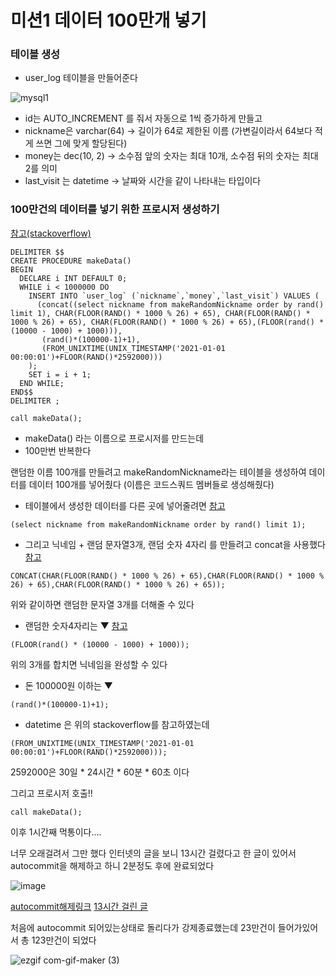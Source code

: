 # 미션1 데이터 100만개 넣기

### 테이블 생성

+ user_log 테이블을 만들어준다

![mysql1](https://user-images.githubusercontent.com/61257242/106113245-9c938d80-6191-11eb-8713-0982cb4fb1d1.png)

+ id는 AUTO_INCREMENT 를 줘서 자동으로 1씩 증가하게 만들고
+ nickname은 varchar(64) -> 길이가 64로 제한된 이름 (가변길이라서 64보다 적게 쓰면 그에 맞게 할당된다)
+ money는 dec(10, 2) ->  소수점 앞의 숫자는 최대 10개, 소수점 뒤의 숫자는 최대 2를 의미
+  last_visit 는 datetime ->  날짜와 시간을 같이 나타내는 타입이다



### 100만건의 데이터를 넣기 위한 프로시저 생성하기

[참고(stackoverflow)](https://stackoverflow.com/questions/25098747/how-to-generate-1000000-rows-with-random-data/25099275)

``` mysql
DELIMITER $$
CREATE PROCEDURE makeData()
BEGIN
  DECLARE i INT DEFAULT 0;
  WHILE i < 1000000 DO
    INSERT INTO `user_log` (`nickname`,`money`,`last_visit`) VALUES (
      (concat((select nickname from makeRandomNickname order by rand() limit 1), CHAR(FLOOR(RAND() * 1000 % 26) + 65), CHAR(FLOOR(RAND() * 1000 % 26) + 65), CHAR(FLOOR(RAND() * 1000 % 26) + 65),(FLOOR(rand() * (10000 - 1000) + 1000))),
       (rand()*(100000-1)+1),
       (FROM_UNIXTIME(UNIX_TIMESTAMP('2021-01-01 00:00:01')+FLOOR(RAND()*2592000)))
    );
    SET i = i + 1;
  END WHILE;
END$$
DELIMITER ;
```

``` mysql
call makeData();
```

+ makeData() 라는 이름으로 프로시저를 만드는데
+ 100만번 반복한다



랜덤한 이름 100개를 만들려고 makeRandomNickname라는 테이블을 생성하여 데이터를 데이터 100개를 넣어줬다 (이름은 코드스쿼드 멤버들로 생성해줬다)

+ 테이블에서 생성한 데이터를 다른 곳에 넣어줄려면 [참고](http://www.webmadang.net/database/database.do?action=read&boardid=4003&page=1&seq=15) 

``` mysql
(select nickname from makeRandomNickname order by rand() limit 1);
```



+ 그리고 닉네임 + 랜덤 문자열3개, 랜덤 숫자 4자리 를 만들려고 concat을 사용했다 [참고](https://pafy.tistory.com/17)

``` mysql
CONCAT(CHAR(FLOOR(RAND() * 1000 % 26) + 65),CHAR(FLOOR(RAND() * 1000 % 26) + 65),CHAR(FLOOR(RAND() * 1000 % 26) + 65));
```

위와 같이하면 랜덤한 문자열 3개를 더해줄 수 있다



+ 랜덤한 숫자4자리는 ▼ [참고](https://ellapresso.tistory.com/13)

``` mysql
(FLOOR(rand() * (10000 - 1000) + 1000));
```



위의 3개를 합치면 닉네임을 완성할 수 있다



+ 돈 100000원 이하는 ▼ 

``` mysql
(rand()*(100000-1)+1);
```



+ datetime 은 위의 stackoverflow를 참고하였는데

``` mysql
(FROM_UNIXTIME(UNIX_TIMESTAMP('2021-01-01 00:00:01')+FLOOR(RAND()*2592000)));
```

2592000은 30일 * 24시간 * 60분 * 60초 이다



그리고 프로시저 호출!!

``` mysql
call makeData();
```

이후 1시간째 먹통이다....


너무 오래걸려서 그만 했다 인터넷의 글을 보니 13시간 걸렸다고 한 글이 있어서 autocommit을 해제하고 하니 2분정도 후에 완료되었다

![image](https://user-images.githubusercontent.com/61257242/106126842-3dd61000-61a1-11eb-9a19-8bb8614038b7.png)

[autocommit해제링크](https://slobell.com/blogs/41)
[13시간 걸린 글](https://m.blog.naver.com/PostView.nhn?blogId=bbh1988&logNo=220315268988&proxyReferer=https:%2F%2Fwww.google.com%2F)

처음에 autocommit 되어있는상태로 돌리다가 강제종료했는데 23만건이 들어가있어서 총 123만건이 되었다

![ezgif com-gif-maker (3)](https://user-images.githubusercontent.com/61257242/106129037-3dd70f80-61a3-11eb-9764-8e1b0dfa1682.gif)



